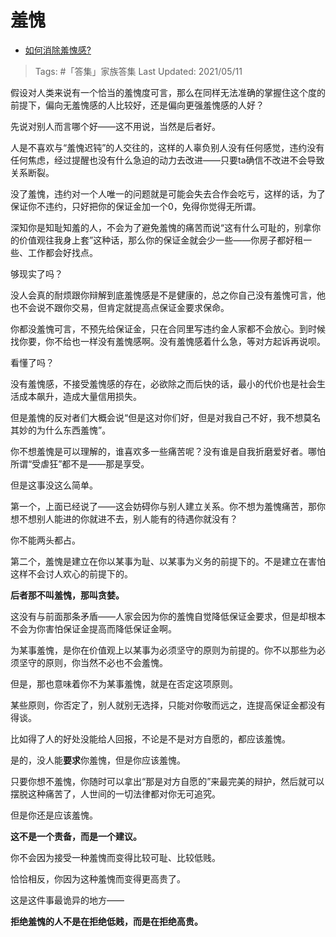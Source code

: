 # 羞愧

- [如何消除羞愧感?](https://www.zhihu.com/question/28642580/answer/1874813027)
  
>Tags: #「答集」家族答集
>Last Updated: 2021/05/11

假设对人类来说有一个恰当的羞愧度可言，那么在同样无法准确的掌握住这个度的前提下，偏向无羞愧感的人比较好，还是偏向更强羞愧感的人好？

先说对别人而言哪个好——这不用说，当然是后者好。

人是不喜欢与“羞愧迟钝”的人交往的，这样的人辜负别人没有任何感觉，违约没有任何焦虑，经过提醒也没有什么急迫的动力去改进——只要ta确信不改进不会导致关系断裂。

没了羞愧，违约对一个人唯一的问题就是可能会失去合作会吃亏，这样的话，为了保证你不违约，只好把你的保证金加一个0，免得你觉得无所谓。

深知你是知耻知羞的人，不会为了避免羞愧的痛苦而说“这有什么可耻的，别拿你的价值观往我身上套”这种话，那么你的保证金就会少一些——你房子都好租一些、工作都会好找点。

够现实了吗？

没人会真的耐烦跟你辩解到底羞愧感是不是健康的，总之你自己没有羞愧可言，他也不会说不跟你交易，但肯定就提高点保证金要求保命。

你都没羞愧可言，不预先给保证金，只在合同里写违约金人家都不会放心。到时候找你要，你不给也一样没有羞愧感啊。没有羞愧感着什么急，等对方起诉再说呗。

看懂了吗？

没有羞愧感，不接受羞愧感的存在，必欲除之而后快的话，最小的代价也是社会生活成本飙升，造成大量信用损失。

  

但是羞愧的反对者们大概会说“但是这对你们好，但是对我自己不好，我不想莫名其妙的为什么东西羞愧”。

你不想羞愧是可以理解的，谁喜欢多一些痛苦呢？没有谁是自我折磨爱好者。哪怕所谓“受虐狂”都不是——那是享受。

但是这事没这么简单。

第一个，上面已经说了——这会妨碍你与别人建立关系。你不想为羞愧痛苦，那你想不想别人能进的你就进不去，别人能有的待遇你就没有？

你不能两头都占。

第二个，羞愧是建立在你以某事为耻、以某事为义务的前提下的。不是建立在害怕这样不会讨人欢心的前提下的。

**后者那不叫羞愧，那叫贪婪。**

这没有与前面那条矛盾——人家会因为你的羞愧自觉降低保证金要求，但是却根本不会为你害怕保证金提高而降低保证金啊。

为某事羞愧，是你在价值观上以某事为必须坚守的原则为前提的。你不以那些为必须坚守的原则，你当然不必也不会羞愧。

但是，那也意味着你不为某事羞愧，就是在否定这项原则。

某些原则，你否定了，别人就别无选择，只能对你敬而远之，连提高保证金都没有得谈。

比如得了人的好处没能给人回报，不论是不是对方自愿的，都应该羞愧。

是的，没人能**要求**你羞愧，但是你应该羞愧。

只要你想不羞愧，你随时可以拿出“那是对方自愿的”来最完美的辩护，然后就可以摆脱这种痛苦了，人世间的一切法律都对你无可追究。

但是你还是应该羞愧。

**这不是一个责备，而是一个建议。**

你不会因为接受一种羞愧而变得比较可耻、比较低贱。

恰恰相反，你因为这种羞愧而变得更高贵了。

这是这件事最诡异的地方——

**拒绝羞愧的人不是在拒绝低贱，而是在拒绝高贵。**